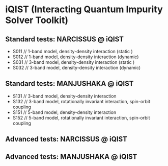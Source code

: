# iQIST (Interacting Quantum Impurity Solver Toolkit)

## Standard tests: NARCISSUS @ iQIST

* S011 // 1-band model, density-density interaction (static )
* S012 // 1-band model, density-density interaction (dynamic)
* S031 // 3-band model, density-density interaction (static )
* S032 // 3-band model, density-density interaction (dynamic)

## Standard tests: MANJUSHAKA @ iQIST

* S131 // 3-band model, density-density interaction
* S132 // 3-band model, rotationally invariant interaction, spin-orbit coupling
* S151 // 5-band model, density-density interaction
* S152 // 5-band model, rotationally invariant interaction, spin-orbit coupling

## Advanced tests: NARCISSUS @ iQIST

## Advanced tests: MANJUSHAKA @ iQIST
